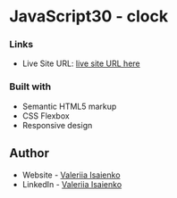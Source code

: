 # JavaScript30 - clock


### Links

- Live Site URL: [live site URL here](https://harmonious-moonbeam-82a03e.netlify.app/)


### Built with

- Semantic HTML5 markup
- CSS Flexbox
- Responsive design


## Author

- Website - [Valeriia Isaienko](https://valeriia-code.com)
- LinkedIn - [Valeriia Isaienko](https://www.linkedin.com/in/valeriia-code)
